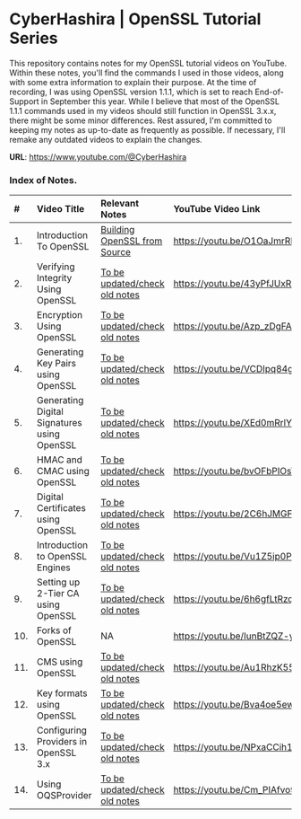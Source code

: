 # CyberHashira | OpenSSL Tutorial Series 

This repository contains notes for my OpenSSL tutorial videos on YouTube. Within these notes, you'll find the commands I used in those videos, along with some extra information to explain their purpose.
At the time of recording, I was using OpenSSL version 1.1.1, which is set to reach End-of-Support in September this year. While I believe that most of the OpenSSL 1.1.1 commands used in my videos should still function in OpenSSL 3.x.x, there might be some minor differences. Rest assured, I'm committed to keeping my notes as up-to-date as frequently as possible. If necessary, I'll remake any outdated videos to explain the changes.

**URL**: https://www.youtube.com/@CyberHashira


### Index of Notes.

| # | Video Title | Relevant Notes | YouTube Video Link
| :--- | :--- | :--- | :--- |
| 1. | Introduction To OpenSSL | [Building OpenSSL from Source](building_openssl_from_source.md) | https://youtu.be/O1OaJmrRHrw |
| 2. | Verifying Integrity Using OpenSSL | [To be updated/check old notes](old_notes/) | https://youtu.be/43yPfJUxRCQ |
| 3. | Encryption Using OpenSSL | [To be updated/check old notes](old_notes/Encryption_Using_OpenSSL.txt) | https://youtu.be/Azp_zDgFAGk |
| 4. | Generating Key Pairs using OpenSSL | [To be updated/check old notes](old_notes/Generating_Asymmetric_keys.txt) | https://youtu.be/VCDIpq84gVA |
| 5. | Generating Digital Signatures using OpenSSL | [To be updated/check old notes](old_notes/Digital_Signatures_Using_OpenSSL.txt) | https://youtu.be/XEd0mRrlYHY |
| 6. | HMAC and CMAC using OpenSSL | [To be updated/check old notes](old_notes/MAC_Using_OpenSSL.txt) | https://youtu.be/bvOFbPIOsY8 |
| 7. | Digital Certificates using OpenSSL  | [To be updated/check old notes](old_notes/Digital_Certificates_Using_OpenSSL.txt) | https://youtu.be/2C6hJMGFTYk |
| 8. | Introduction to OpenSSL Engines | [To be updated/check old notes](old_notes/OpenSSL_Engines.txt) | https://youtu.be/Vu1Z5ip0PpM |
| 9. | Setting up 2-Tier CA using OpenSSL | [To be updated/check old notes](old_notes/Setup_Two_Tier_PKI_Using_OpenSSL.txt) | https://youtu.be/6h6gfLtRzqs |
| 10. | Forks of OpenSSL | NA | https://youtu.be/IunBtZQZ-yU |
| 11. | CMS using OpenSSL | [To be updated/check old notes](old_notes/OpenSSL_CMS.txt) | https://youtu.be/Au1RhzK55y4 |
| 12. | Key formats using OpenSSL | [To be updated/check old notes](old_notes/OpenSSL_Key_Format.txt) | https://youtu.be/Bva4oe5ewuQ |
| 13. | Configuring Providers in OpenSSL 3.x | [To be updated/check old notes](old_notes/Configuring_Providers.txt) | https://youtu.be/NPxaCCih1QI |
| 14. | Using OQSProvider | [To be updated/check old notes](old_notes/) | https://youtu.be/Cm_PIAfvo9A |
